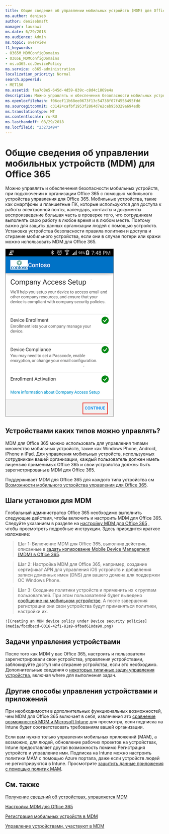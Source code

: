 ```yaml
---
title: Общие сведения об управлении мобильных устройств (MDM) для Office 365
ms.author: deniseb
author: denisebmsft
manager: laurawi
ms.date: 6/29/2018
ms.audience: Admin
ms.topic: overview
f1_keywords:
- O365M_MDMConfigDomains
- O365E_MDMConfigDomains
- ms.o365.cc.DevicePolicy
ms.service: o365-administration
localization_priority: Normal
search.appverid:
- MET150
ms.assetid: faa7d8e5-645d-4d59-839c-c8d4c1869e4a
description: Можно управлять и обеспечения безопасности мобильных устройств, при подключении к организации Office 365 с помощью мобильного устройства управления для Office 365. Мобильные устройства, такие как смартфоны и планшетные ПК, которые используются для доступа к работы электронной почты, календарь, контакты и документы воспроизведение большая часть в проверке того, что сотрудникам выполнять свою работу в любое время и в любом месте. Поэтому важно для защиты данных организации людей с помощью устройств. Установка устройства безопасности правила политики и доступа и стирание мобильного устройства, если они в случае потери или кражи можно использовать MDM для Office 365.
ms.openlocfilehash: f06cef11b68ee0673f13c54738f07f4556495fdd
ms.sourcegitcommit: c31424cafbf1953f2864d7e2ceb95b329a694edb
ms.translationtype: MT
ms.contentlocale: ru-RU
ms.lasthandoff: 08/29/2018
ms.locfileid: "23272494"
---
```

# <a name="overview-of-mobile-device-management-mdm-for-office-365"></a>Общие сведения об управлении мобильных устройств (MDM) для Office 365

Можно управлять и обеспечения безопасности мобильных устройств, при подключении к организации Office 365 с помощью мобильного устройства управления для Office 365. Мобильные устройства, такие как смартфоны и планшетные ПК, которые используются для доступа к работы электронной почты, календарь, контакты и документы воспроизведение большая часть в проверке того, что сотрудникам выполнять свою работу в любое время и в любом месте. Поэтому важно для защиты данных организации людей с помощью устройств. Установка устройства безопасности правила политики и доступа и стирание мобильного устройства, если они в случае потери или кражи можно использовать MDM для Office 365.
  
![MDM на телефоне Android](media/69b9a9f6-13ac-4e36-99ca-95e82e0375aa.png)
  
## <a name="what-types-of-devices-can-you-manage"></a>Устройствами каких типов можно управлять?

MDM для Office 365 можно использовать для управления типами множество мобильных устройств, такие как Windows Phone, Android, iPhone и iPad. Для управления мобильных устройств, используемых сотрудникам вашей организации, каждый пользователь должен иметь лицензию применимых Office 365 и свои устройства должны быть зарегистрированы в MDM для Office 365. 
  
Поддерживает MDM для Office 365 для каждого типа устройства см [Возможности мобильного устройства управления для Office 365](capabilities-of-mobile-device-management.md).
  
## <a name="setup-steps-for-mdm"></a>Шаги установки для MDM

Глобальный администратор Office 365 необходимо выполнить следующие действия, чтобы включить и настроить MDM для Office 365. Следуйте указаниям в разделе на [настройку MDM для Office 365](set-up-mobile-device-management.md) , чтобы просмотреть подробные инструкции. Здесь приводится краткое изложение: 
  
> Шаг 1: Включение MDM для Office 365, выполнив действия, описанные в [задать копирование Mobile Device Management (MDM) в Office 365](set-up-mobile-device-management.md).
    
> Шаг 2: Настройка MDM для Office 365, например, создание сертификат APN для управления iOS устройств и добавления записи доменных имен (DNS) для вашего домена для поддержки ОС Windows Phone.
    
> Шаг 3: Создание политики устройств и применить их к группам пользователей. При этом пользователей будет выведено [сообщение на мобильном устройстве](enroll-your-mobile-device.md). А после завершения регистрации они свои устройства будут применяться политики, настройки их.
    
    ![Creating an MDN device policy under Device security policies](media/fbcdbecd-0016-42f1-81a9-9fbad610da90.png)
  
## <a name="device-management-tasks"></a>Задачи управления устройствами

После того как MDM у вас Office 365, настроить и пользователи зарегистрировали свои устройства, управления устройствами, заблокируйте доступ или стирание устройства, если это необходимо. Дополнительные сведения о [некоторых типичных задач управления устройства](manage-devices-in-mdm.md), включая where для выполнения задач.
  
## <a name="other-ways-to-manage-devices-and-apps"></a>Другие способы управления устройствами и приложений

При необходимости в дополнительных функциональных возможностей, чем MDM для Office 365 включает в себя, извлечения это [сравнение возможностей MDM и Microsoft Intune](choose-between-mdm-and-intune.md) для просмотра, если подписка на Intune будет соответствовать требованиям вашей организации. 
  
Если вам нужно только управления мобильных приложений (MAM), а возможно, для людей, обновление рабочих проектов на устройствах, Intune предоставляет другая возможность помимо Регистрация устройств и управление ими. Подписка на Intune можно настроить политики MAM с помощью Azure портала, даже если устройств людей не регистрируются в Intune. Просмотрите [защитить данные приложения с помощью политик MAM](https://go.microsoft.com/fwlink/?LinkId=825439). 
  
## <a name="see-also"></a>См. также

[Получение сведений об устройствах, управляется MDM](get-details-about-mdm-managed-devices.md)

[Настройка MDM для Office 365](set-up-mobile-device-management.md)
  
[Регистрация мобильных устройств в MDM](enroll-your-mobile-device.md)
  
[Управление устройствами, участвуют в MDM](manage-devices-in-mdm.md)

